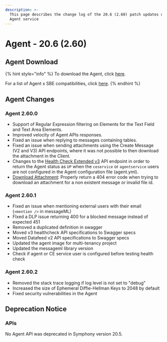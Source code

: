 ```yaml
---
description: >-
  This page describes the change log of the 20.6 (2.60) patch updates of the
  Agent service
---
```


# Agent - 20.6 (2.60)

## Agent Download

{% hint style="info" %}
To download the Agent, click [here](agent-20.6-2.60.md#agent-download).

For a list of Agent x SBE compatibilities, click [here](../../agent-guide/sbe-x-agent-compatibility-matrix.md).
{% endhint %}

## Agent Changes

### Agent 2.60.0

* Support of Regular Expression filtering on Elements for the Text Field and Text Area Elements.
* Improved velocity of Agent APIs responses.
* Fixed an issue when replying to messages containing tables.
* Fixed an issue when sending attachments using the Create Message (V2 and V3) API endpoints, where it was not possible to then download the attachment in the Client.
* Changes to the [Health Check Extended v3](https://developers.symphony.com/restapi/v20.6/reference#authentication) API endpoint in order to return the Agent status as `UP` when the `ceservice` or `agentservice` users are not configured in the Agent configuration file (agent.yml).
* [Download Attachment](https://developers.symphony.com/restapi/v20.6/reference#attachment): Properly return a 404 error code when trying to download an attachment for a non existent message or invalid file id.

### Agent 2.60.1

* Fixed an issue when mentioning external users with their email (`<mention />` in messageML)
* FIxed a DLP issue returning 400 for a blocked message instead of expected 451
* Removed a duplicated definition in swagger
* Moved v3 healthcheck API specifications to Swagger specs
* Moved Datafeed v2 API specifications to Swagger specs
* Updated the agent image for multi-tenancy project
* Updated the messageml library version
* Check if agent or CE service user is configured before testing health check

### Agent 2.60.2

* Removed the stack trace logging if log level is not set to "debug"
* Increased the size of Ephemeral Diffie-Hellman Keys to 2048 by default
* Fixed security vulnerabilities in the Agent

## **Deprecation Notice**

### **APIs**

No Agent API was deprecated in Symphony version 20.5.
